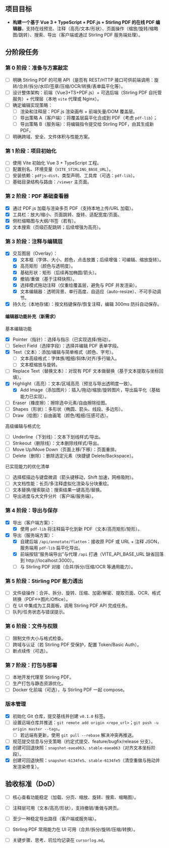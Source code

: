 ## 项目目标
- **构建一个基于 Vue 3 + TypeScript + PDF.js + Stirling PDF 的在线 PDF 编辑器**，支持在线预览、注释（高亮/文本/形状）、页面操作（缩放/旋转/缩略图/跳转）、搜索、导出（客户端或通过 Stirling PDF 服务端处理）。

## 分阶段任务

### 第 0 阶段：准备与方案敲定
- [ ] 明确 Stirling PDF 的可用 API（是否有 REST/HTTP 接口可供前端调用：旋转/合并/拆分/水印/签章/压缩/OCR/转换/表单扁平化等）。
- [ ] 设计整体架构：前端（Vue3+TS+PDF.js）+ 可选后端（Stirling PDF 自托管服务）+ 代理层（本地 `vite` 代理或 Nginx）。
- [ ] 确定编辑实现策略：
  - [ ] 渲染和注释层：PDF.js 渲染画布 + 前端矢量/DOM 覆盖层。
  - [ ] 导出策略 A（客户端）：将覆盖层扁平化合成到 PDF（考虑 `pdf-lib`）；
  - [ ] 导出策略 B（服务端）：将编辑指令提交给 Stirling PDF，由其生成新 PDF。
- [ ] 明确跨域、安全、文件体积与性能方案。

### 第 1 阶段：项目初始化
- [ ] 使用 Vite 初始化 Vue 3 + TypeScript 工程。
- [ ] 配置别名、环境变量（`VITE_STIRLING_BASE_URL`）。
- [ ] 安装依赖：`pdfjs-dist`、类型声明、工具库（可选：`pdf-lib`）。
- [ ] 基础目录结构与路由：`/viewer` 主页面。

### 第 2 阶段：PDF 基础查看器
- [x] 通过 PDF.js 加载与渲染多页 PDF（支持本地上传/URL 加载）。
- [x] 工具栏：放大/缩小、页面跳转、旋转、适配宽度/页面。
- [x] 侧栏缩略图与大纲/书签（若有）。
- [x] 文本搜索（页级匹配跳转；后续增强为高亮）。

### 第 3 阶段：注释与编辑层
- [x] 交互图层（Overlay）：
  - [x] 文本框（字体、大小、颜色，点击放置；后续增强：可编辑、缩放旋转）。
  - [x] 高亮矩形（颜色与透明度）。
  - [x] 基础形状：矩形（后续再加椭圆/箭头）。
  - [x] 撤销/重做（基于注释快照）。
  - [x] 选择模式拖动注释（仅重绘覆盖层，避免与 PDF 并发渲染）。
  - [x] 文本编辑器：透明背景、单行高度、自适应（auto-resize）、不可手动调节。
- [x] 持久化（本地存储）：按文档键保存/恢复注释，编辑 300ms 防抖自动保存。

#### 编辑器功能补充（新需求）
基本编辑功能
- [x] Pointer（指针）：选择与指示（已实现选择/拖动）。
- [ ] Select Field（选择字段）：选择并编辑 PDF 表单字段。
- [x] Text（文本）：添加/编辑与简单格式（颜色、字号）。
  - [ ] 文本高级格式：字体族/粗细/斜体/对齐/多行输入。
  - [ ] 文本框缩放与旋转。
- [ ] Replace Text（替换文本）：对现有 PDF 文本做替换（基于文本提取与坐标回填）。
- [x] Highlight（高亮）：文本/区域高亮（预览与导出透明度一致）。
  - [x] Add Image（添加图片）：插入/拖动/缩放/旋转图片，导出扁平化（基础能力已实现）。
- [ ] Eraser（橡皮擦）：擦除选中元素/自由擦除绘图。
- [ ] Shapes（形状）：多形状（椭圆、箭头、线段、多边形）。
- [ ] Draw（绘图）：自由画笔（颜色/粗细/压感可选）。

高级编辑与格式化
- [ ] Underline（下划线）：文本下划线样式/导出。
- [ ] Strikeout（删除线）：文本删除线样式/导出。
- [ ] Move Up/Move Down（页面上移/下移）：页面重排。
- [ ] Delete（删除）：删除选定元素（快捷键 Delete/Backspace）。

已实现能力的优化清单
- [ ] 选择框描边与键盘微调（箭头键移动，Shift 加速，网格吸附）。
- [ ] 大文档性能：长页/多注释虚拟化渲染与分块重绘。
- [ ] 文本替换/搜索联动：搜索结果一键高亮/替换。
- [ ] 导出进度与大文件分片（客户端/服务端）。

### 第 4 阶段：导出与保存
- [x] 导出（客户端方案）：
  - [x] 使用 `pdf-lib` 将注释扁平化到新 PDF（文本/高亮矩形/矩形）。
- [x] 导出（服务端方案）：
  - [x] 自建后端 `/api/annotate/flatten`：接收原 PDF 或 URL + 注释 JSON，服务端用 `pdf-lib` 扁平化导出。
  - [x] 前端按钮“服务端导出”与代理 `/api` 打通（VITE_API_BASE_URL 缺省回落到 http://localhost:3000）。
  - [ ] 与 Stirling PDF 对接（合并/拆分/压缩/OCR 等通用能力）。

### 第 5 阶段：Stirling PDF 能力透出
- [ ] 文件级操作：合并、拆分、旋转、压缩、加密/解密、提取页面、OCR、格式转换（PDF<->图片/Office）。
- [ ] 在 UI 中集成为工具面板，调用 Stirling PDF API 完成任务。
- [ ] 队列/任务状态与错误提示。

### 第 6 阶段：文件与权限
- [ ] 限制文件大小与格式检查。
- [ ] 跨域与认证（若 Stirling PDF 受保护，配置 Token/Basic Auth）。
- [ ] 断点续传（可选）。

### 第 7 阶段：打包与部署
- [ ] 本地开发代理至 Stirling PDF。
- [ ] 生产打包与静态资源优化。
- [ ] Docker 化前端（可选），与 Stirling PDF 一起 compose。

### 版本管理
- [x] 初始化 Git 仓库，提交基线并创建 `v0.1.0` 标签。
- [ ] 设置远端仓库并推送：`git remote add origin <repo_url>`；`git push -u origin master --tags`。
  - [ ] 若远端有更新，使用 `git pull --rebase` 解决冲突再推送。
- [ ] 规范提交信息与分支策略（约定式提交、feature/bugfix/release 分支）。
 - [x] 创建可回退快照：`snapshot-eaea063`、`stable-eaea063`（对齐文本坐标阶段）。
 - [x] 创建可回退快照：`snapshot-6134fe5`、`stable-6134fe5`（清空重做与拖动并发渲染修复）。

## 验收标准（DoD）
- [ ] 核心查看功能稳定（加载、分页、缩放、旋转、搜索、缩略图）。
- [ ] 注释层可用（文本/高亮/形状），支持撤销/重做与跨页。
- [ ] 至少一种稳定导出路径（客户端或服务端）。
- [ ] Stirling PDF 常用能力在 UI 可用（合并/拆分/旋转/压缩/转换）。
- [ ] 关键步骤、思考、坑位均记录在 `cursorlog.md`。


